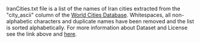 IranCities.txt file is a list of the names of Iran cities extracted from the "city_ascii" column of the [World Cities Database](https://simplemaps.com/data/world-cities). Whitespaces, all non-alphabetic characters and duplicate names have been removed and the list is sorted alphabetically. For more information about Dataset and License see the link above and [here](https://github.com/ShellBaz/Datasets/tree/main/Cities/WorldCities/simplemapsList).

